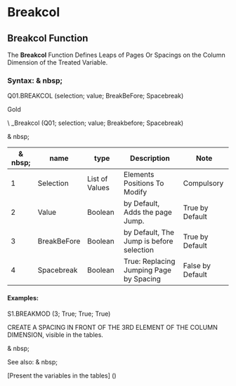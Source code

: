 # Breakcol

## Breakcol Function

The **Breakcol** Function Defines Leaps of Pages Or Spacings on the Column Dimension of the Treated Variable.

### Syntax: & nbsp;

Q01.BREAKCOL (selection; value; BreakBeFore; Spacebreak)

Gold

\ _Breakcol (Q01; selection; value; Breakbefore; Spacebreak)

& nbsp;

| & nbsp; | **name** | **type** | **Description** | **Note** |
| --- | --- | --- | --- | --- |
| &#49; | Selection | List of Values ​​| Elements Positions To Modify | Compulsory |
| &#50; | Value | Boolean | by Default, Adds the page Jump. | True by Default |
| &#51; | BreakBeFore | Boolean | by Default, The Jump is before selection | True by Default |
| &#52; | Spacebreak | Boolean | True: Replacing Jumping Page by Spacing | False by Default |


#### Examples:

S1.BREAKMOD (3; True; True; True)

CREATE A SPACING IN FRONT OF THE 3RD ELEMENT OF THE COLUMN DIMENSION, visible in the tables.

& nbsp;

See also: & nbsp;

[Present the variables in the tables] (<PertERDERLESVARIABLE WHILESTAB1.MD>)